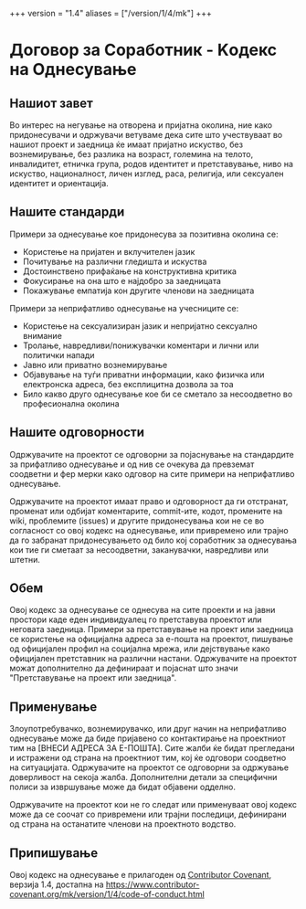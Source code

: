 +++
version = "1.4"
aliases = ["/version/1/4/mk"]
+++

# Договор за Соработник - Kодекс на Oднесување

## Нашиот завет

Во интерес на негување на отворена и пријатна околина, ние како придонесувачи и одржувачи ветуваме дека сите што учествуваат во нашиот проект и заедница ќе имаат пријатно искуство, без вознемирување, без разлика на возраст, големина на телото, инвалидитет, етничка група, родов идентитет и претставување, ниво на искуство, националност, личен изглед, раса, религија, или сексуален идентитет и ориентација.

## Нашите стандарди

Примери за однесување кое придонесува за позитивна околина се:

* Користење на пријатен и вклучителен јазик
* Почитување на различни гледишта и искуства
* Достоинствено прифаќање на конструктивна критика
* Фокусирање на она што е најдобро за заедницата
* Покажување емпатија кон другите членови на заедницата

Примери за неприфатливо однесување на учесниците се:

* Користење на сексуализиран јазик и непријатно сексуално внимание
* Тролање, навредливи/понижувачки коментари и лични или политички напади
* Јавно или приватно вознемирување
* Објавување на туѓи приватни информации, како физичка или електронска адреса, без експлицитна дозвола за тоа
* Било какво друго однесување кое би се сметало за несоодветно во професионална околина

## Нашите одговорности

Одржувачите на проектот се одговорни за појаснување на стандардите за прифатливо однесување и од нив се очекува да превземат соодветни и фер мерки како одговор на сите примери на неприфатливо однесување.

Одржувачите на проектот имаат право и одговорност да ги отстранат, променат или одбијат коментарите, commit-ите, кодот, промените на wiki, проблемите (issues) и другите придонесувања кои не се во согласност со овој кодекс на однесување, или привремено или трајно да го забранат придонесувањето од било кој соработник за однесувања кои тие ги сметаат за несоодветни, заканувачки, навредливи или штетни.

## Обем

Овој кодекс за однесување се однесува на сите проекти и на јавни простори каде еден индивидуалец го претставува проектот или неговата заедница. Примери за претставување на проект или заедница се користење на официјална адреса за е-пошта на проектот, пишување од официјален профил на социјална мрежа, или дејствување како официјален претставник на различни настани. Одржувачите на проектот можат дополнително да дефинираат и појаснат што значи "Претставување на проект или заедница".

## Применување

Злоупотребувачко, вознемирувачко, или друг начин на неприфатливо однесување може да биде пријавено со контактирање на проектниот тим на [ВНЕСИ АДРЕСА ЗА Е-ПОШТА]. Сите жалби ќе бидат прегледани и истражени од страна на проектниот тим, кој ќе одговори соодветно на ситуацијата. Одржувачите на проектот се одговорни за одржување доверливост на секоја жалба. Дополнителни детали за специфични полиси за извршување може да бидат објавени одделно.

Одржувачите на проектот кои не го следат или применуваат овој кодекс може да се соочат со привремени или трајни последици, дефинирани од страна на останатите членови на проектното водство.

## Припишување

Овој кодекс на однесување е прилагоден од [Contributor Covenant][homepage], верзија 1.4,
достапна на https://www.contributor-covenant.org/mk/version/1/4/code-of-conduct.html

[homepage]: https://www.contributor-covenant.org
